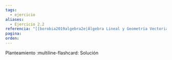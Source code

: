 ```yaml
---
tags:
  - ejercicio
aliases:
  - Ejercicio 2.2
referencia: "[[borobia2019algebra2e|Álgebra Lineal y Geometría Vectorial (2a ed)]]"
pagina: 
orden:
---
```

Planteamiento
:multiline-flashcard:
Solución
